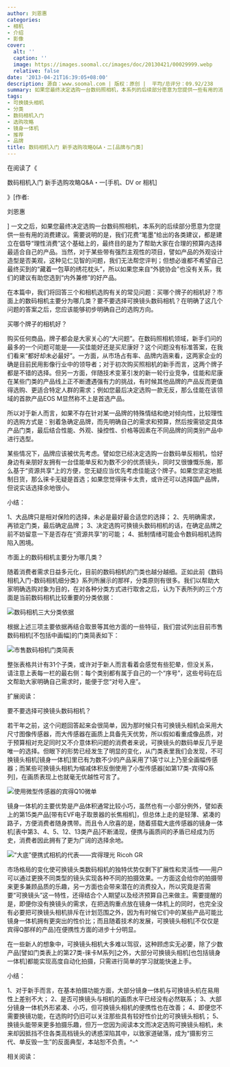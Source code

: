 ```yaml
---
author: 刘恩惠
categories:
- 相机
- 介绍
- 影像
cover:
  alt: ''
  caption: ''
  image: https://images.soomal.cc/images/doc/20130421/00029999.webp
  relative: false
date: '2013-04-21T16:39:05+08:00'
description: 源自：www.soomal.com | 版权：原创 |  平均/总评分：09.92/238
summary: 如果您最终决定选购一台数码照相机，本系列的后续部分愿意为您提供一些有用的消费建议。在本篇中，我们将回答三个和相机选购有关的常见问题：买哪个牌子的相机好？市面上的数码相机主要分为哪几类？要不要选择可换镜头数码相机？在明确了这几个问题的答案之后，您应该能够初步明确自己的选购方向。
tags:
- 可换镜头相机
- 分类
- 数码相机入门
- 选购攻略
- 镜身一体机
- 推荐
- 品牌
title: 数码相机入门 新手选购攻略Q&A・二[品牌与门类]
---
```


在阅读了《

数码相机入门 新手选购攻略Q&A・一[手机、DV or 相机]

》[作者:

刘恩惠

]
一文之后，如果您最终决定选购一台数码照相机，本系列的后续部分愿意为您提供一些有用的消费建议。需要说明的是，我们花费“笔墨”给出的各类建议，都是建立在倡导“理性消费”这个基础上的，最终目的是为了帮助大家在合理的预算内选择最适合自己的产品。当然，对于某些带有强烈主观性的项目，譬如产品的外观设计造型是否美观，这种见仁见智的问题，我们无法帮您评判；但想必谁都不希望自己最终买到的“藏着一包草的绣花枕头”，所以如果您来自“外貌协会”也没有关系，我们的建议有助您选到“内外兼修”的好产品。

在本篇中，我们将回答三个和相机选购有关的常见问题：买哪个牌子的相机好？市面上的数码相机主要分为哪几类？要不要选择可换镜头数码相机？在明确了这几个问题的答案之后，您应该能够初步明确自己的选购方向。

买哪个牌子的相机好？

购买任何商品，牌子都会是大家关心的“大问题”。在数码照相机领域，新手们问的最多的一个问题可能是――买佳能好还是买尼康好？这个问题没有标准答案，在我们看来“都好却未必最好”。一方面，从市场占有率、品牌内涵来看，这两家企业的确是目前民用影像行业中的领导者；对于初次购买照相机的新手而言，这两个牌子都是不错的选择。但另一方面，伴随技术变革引发的新一轮行业竞争，佳能和尼康在某些门类的产品线上正不断遭遇强有力的挑战，有时候其他品牌的产品反而更值得选购、更适合特定人群的需求；例如您最后决定选购一款无反，那么佳能在该领域的首款产品EOS M显然称不上是首选产品。

所以对于新人而言，如果不存在针对某一品牌的特殊情结和绝对倾向性，比较理性的选购方式是：别着急确定品牌，而先明确自己的需求和预算，然后按需锁定具体产品门类，最后结合性能、外观、操控性、价格等因素在不同品牌的同类别产品中进行选型。

某些情况下，品牌应该被优先考虑。譬如您已经决定选购一台数码单反相机，恰好身边有亲朋好友拥有一台佳能单反和为数不少的优质镜头，同时又很慷慨乐施，那么基于“资源共享”上的方便，您无疑应当优先考虑佳能这个牌子。如果您坚定地抵制日货，那么徕卡无疑是首选；如果您觉得徕卡太贵，或许还可以选择国产品牌，但说实话选择余地很小。

小结：


1、大品牌只是相对保险的选择，未必是最好最合适您的选择；
2、先明确需求，再锁定门类，最后确定品牌；
3、决定选购可换镜头数码相机的话，在确定品牌之前不妨留意一下是否存在“资源共享”的可能；
4、抵制情绪可能会令数码相机选购陷入困境。


市面上的数码相机主要分为哪几类？

随着消费者需求日益多元化，目前的数码相机的门类也越分越细。正如此前《数码相机入门-数码相机细分类》系列所展示的那样，分类原则有很多。我们以帮助大家明确选购对象为目的，在对各种分类方式进行取舍之后，认为下表所列的三个方面是当前数码相机比较重要的分类依据：

![数码相机三大分类依据](https://images.soomal.cc/images/doc/20130421/00029995.webp)





根据上述三项主要依据再结合取景等其他方面的一些特征，我们尝试列出目前市售数码相机[不包括中画幅]的门类简表如下：

![市售数码相机门类简表](https://images.soomal.cc/images/doc/20130421/00029996.webp)





整张表格共计有31个子类，或许对于新人而言看着会感觉有些犯晕，但没关系，请注意上表每一栏的最右侧：每个类别都有属于自己的一个“序号”，这些号码在后文帮助大家明确自己需求时，能便于您“对号入座”。

扩展阅读：









要不要选择可换镜头数码相机？

若干年之前，这个问题回答起来会很简单，因为那时候只有可换镜头相机会采用大尺寸图像传感器，而大传感器在画质上具备先天优势，所以假如看重成像品质，对于预算相对充足同时又不介意体积问题的消费者来说，可换镜头的数码单反几乎是唯一的选择。但眼下的形势已经发生了明显的变化，从门类表里我们会发现，不可换镜头相机[镜身一体机]里已有为数不少的产品采用了1英寸以上乃至全画幅传感器；而某些可换镜头相机为缩减体积反倒使用了小型传感器[如第17类-宾得Q系列]，在画质表现上也就毫无优越性可言了。

![使用微型传感器的宾得Q10微单](https://images.soomal.cc/images/doc/20130421/00029998.webp)





镜身一体机的主要优势是产品体积通常比较小巧，虽然也有一小部分例外，譬如表上的第15类产品[带有EVF电子取景器的长焦相机]，但总体上走的是轻薄、紧凑的路子，方便消费者随身携带。而且令人欣喜的是，随着搭载大底传感器的镜身一体机[表中第3、4、5、12、13类产品]不断涌现，便携与画质间的矛盾已经成为历史，消费者因此拥有了更为广阔的选择余地。

![“大底”便携式相机的代表――宾得理光 Ricoh GR](https://images.soomal.cc/images/doc/20130421/00029997.webp)





市场格局的变化使可换镜头类数码相机的独特优势仅剩下扩展性和灵活性――用户可以通过更换不同类型的镜头实现各种不同的拍摄效果。一方面这会给你的拍摄带来更多兼顾品质的乐趣，另一方面也会带来潜在的消费投入，所以究竟是否需要“可换镜头”这一特性，还得结合个人期望以及经济预算自己来做主。需要提醒的是，即便你没有换镜头的需求，在把选购重点放在镜身一体机上的同时，也完全没有必要把可换镜头相机排斥在计划范围之外，因为有时候它们中的某些产品可能比镜身一体机拥有更突出的性价比；而且随着技术的发展，可换镜头相机[不仅仅是宾得Q那样的产品]在便携性方面的进步十分明显。

在一些新人的想象中，可换镜头相机大多难以驾驭，这种顾虑实无必要，除了少数产品[譬如门类表上的第27类-徕卡M系列]之外，大部分可换镜头相机[也包括镜身一体机]都能实现高度自动化拍摄，只需进行简单的学习就能快速上手。

小结：


1、对于新手而言，在基本拍摄功能方面，大部分镜身一体机与可换镜头机在易用性上差别不大；
2、是否可换镜头与相机的画质水平已经没有必然联系；
3、大部分镜身一体机外形紧凑、小巧，但可换镜头相机的便携性也在改善；
4、即便您不需要换镜功能，在选购时仍旧可以关注那些具有较好性价比的可换镜头相机；
5、换镜头能带来更多拍摄乐趣，但万一您因为阅读本文而决定选购可换镜头相机，未来却因抵挡不住各类高档镜头的诱惑深陷其中，以致家道破落，成为“摄影穷三代、单反毁一生”的反面典型，本站恕不负责。^-^


相关阅读：